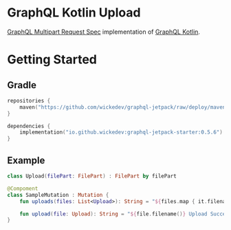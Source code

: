 # GraphQL Kotlin Upload

[GraphQL Multipart Request Spec](https://github.com/jaydenseric/graphql-multipart-request-spec) implementation of [GraphQL Kotlin](https://opensource.expediagroup.com/graphql-kotlin/docs/).

# Getting Started

## Gradle

```kotlin
repositories {
    maven("https://github.com/wickedev/graphql-jetpack/raw/deploy/maven-repo")
}

dependencies {
    implementation("io.github.wickedev:graphql-jetpack-starter:0.5.6")
}
```

## Example

```kotlin
class Upload(filePart: FilePart) : FilePart by filePart

@Compoment
class SampleMutation : Mutation {
    fun uploads(files: List<Upload>): String = "${files.map { it.filename() }} Upload Successfully"

    fun upload(file: Upload): String = "${file.filename()} Upload Successfully"
}
```
